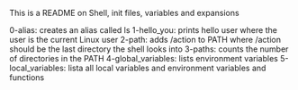 This is a README on Shell, init files, variables and expansions

0-alias: creates an alias called ls
1-hello_you: prints hello user where the user is the current Linux user
2-path: adds /action to PATH where /action should be the last directory the shell looks into
3-paths: counts the number of directories in the PATH
4-global_variables: lists environment variables
5-local_variables: lista all local variables and environment variables and functions
